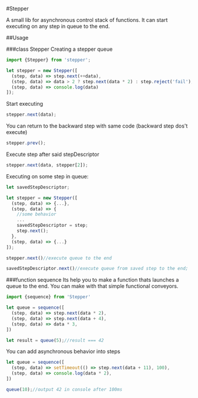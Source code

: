 #Stepper

A small lib for asynchronous control stack of functions. It can start executing on any step in queue to the end.

##Usage

###class Stepper
Creating a stepper queue
```js
import {Stepper} from 'stepper';

let stepper = new Stepper([
  (step, data) => step.next(++data),
  (step, data) => data > 2 ? step.next(data * 2) : step.reject('fail'),
  (step, data) => console.log(data)
]);
```

Start executing
```js
stepper.next(data);
```

You can return to the backward step with same code (backward step dos't execute)
```js
stepper.prev();
```

Execute step after said stepDescriptor
```js
stepper.next(data, stepper[2]);
```

Executing on some step in queue:
```js
let savedStepDescriptor;

let stepper = new Stepper([
  (step, data) => {...},
  (step, data) => {
    //some behavior
    ...
    savedStepDescriptor = step;
    step.next();
  },
  (step, data) => {...}
]);

stepper.next()//execute queue to the end

savedStepDescriptor.next()//execute queue from saved step to the end;
```

###function sequence
Its help you to make a function thats launches a queue to the end. You can make with that simple functional conveyors.
```js
import {sequence} from 'Stepper'

let queue = sequence([
  (step, data) => step.next(data * 2),
  (step, data) => step.next(data + 4),
  (step, data) => data * 3,
])

let result = queue(5);//result === 42
```

You can add asynchronous behavior into steps
```js
let queue = sequence([
  (step, data) => setTimeout(() => step.next(data + 11), 100),
  (step, data) => console.log(data * 2),
])

queue(10);//output 42 in console after 100ms
```

